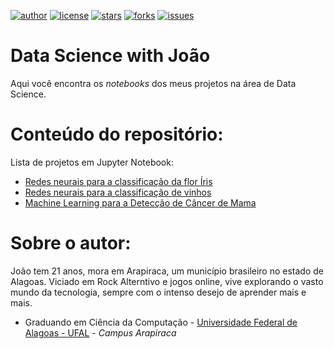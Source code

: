 [![author](https://img.shields.io/badge/author-vilelas-black?style=flat-square)](https://www.linkedin.com/in/vilelas)
[![license](https://img.shields.io/github/license/vilelas/data-science-projects?style=flat-square)](https://opensource.org/licenses/MIT)
[![stars](https://img.shields.io/github/stars/vilelas/data-science-projects?style=flat-square)](#)
[![forks](https://img.shields.io/github/forks/vilelas/data-science-projects?style=flat-square)](#)
[![issues](https://img.shields.io/github/issues/vilelas/data-science-projects?style=flat-square&color=orange)](https://github.com/vilelas/data-science-projects/issues)

# Data Science with João 
Aqui você encontra os *notebooks* dos meus projetos na área de Data Science.

# Conteúdo do repositório:
Lista de projetos em Jupyter Notebook:

* [Redes neurais para a classificação da flor Íris](https://github.com/vilelas/data-science-projects/blob/main/Conjunto%20de%20dados%20flor%20Iris/Conjunto%20de%20dados%20flor%20Iris.ipynb)
* [Redes neurais para a classificação de vinhos](https://github.com/vilelas/data-science-projects/blob/main/Classifica%C3%A7%C3%A3o%20de%20vinho/Classifica%C3%A7%C3%A3o%20de%20vinho.ipynb)
* [Machine Learning para a Detecção de Câncer de Mama](https://github.com/vilelas/data-science-projects/blob/main/Dados%20de%20C%C3%A2ncer%20de%20mama/Dados_de_C%C3%A2ncer_de_Mama.ipynb)

# Sobre o autor:
João tem 21 anos, mora em Arapiraca, um município brasileiro no estado de Alagoas. Viciado em Rock Alterntivo e jogos online, vive explorando o vasto mundo da tecnologia, sempre com o intenso desejo de aprender mais e mais.

* Graduando em Ciência da Computação - [Universidade Federal de Alagoas - UFAL](https://ufal.br/) - *Campus Arapiraca*
